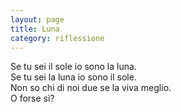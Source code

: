 ```yaml
--- 
layout: page
title: Luna
category: riflessione
---
```


Se tu sei il sole io sono la luna.  
Se tu sei la luna io sono il sole.  
Non so chi di noi due se la viva meglio.  
O forse sì?  
